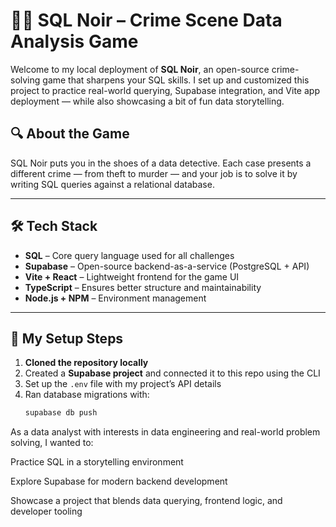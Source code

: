 # 🕵️‍♀️ SQL Noir – Crime Scene Data Analysis Game

Welcome to my local deployment of **SQL Noir**, an open-source crime-solving game that sharpens your SQL skills. I set up and customized this project to practice real-world querying, Supabase integration, and Vite app deployment — while also showcasing a bit of fun data storytelling.

## 🔍 About the Game

SQL Noir puts you in the shoes of a data detective. Each case presents a different crime — from theft to murder — and your job is to solve it by writing SQL queries against a relational database.

---

## 🛠️ Tech Stack

- **SQL** – Core query language used for all challenges
- **Supabase** – Open-source backend-as-a-service (PostgreSQL + API)
- **Vite + React** – Lightweight frontend for the game UI
- **TypeScript** – Ensures better structure and maintainability
- **Node.js + NPM** – Environment management

---

## 🚀 My Setup Steps

1. **Cloned the repository locally**
2. Created a **Supabase project** and connected it to this repo using the CLI
3. Set up the `.env` file with my project’s API details
4. Ran database migrations with:
   ```bash
   supabase db push

As a data analyst with interests in data engineering and real-world problem solving, I wanted to:

Practice SQL in a storytelling environment

Explore Supabase for modern backend development

Showcase a project that blends data querying, frontend logic, and developer tooling


